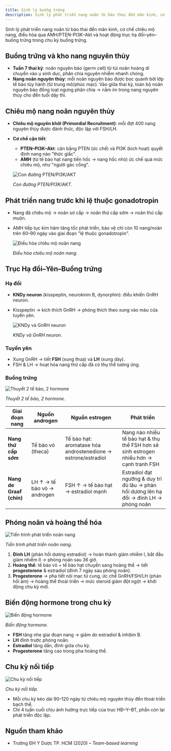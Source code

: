 ```yaml
---
title: Sinh lý buồng trứng
description: Sinh lý phát triển nang noãn từ bào thai đến mãn kinh, cơ chế chiêu mộ nang, điều hòa qua AMH/PTEN–PI3K–Akt và hoạt động trục hạ đồi–yên–buồng trứng trong chu kỳ buồng trứng.
---
```


Sinh lý phát triển nang noãn từ bào thai đến mãn kinh, cơ chế chiêu mộ nang, điều hòa qua AMH/PTEN–PI3K–Akt và hoạt động trục hạ đồi–yên–buồng trứng trong chu kỳ buồng trứng.

## Buồng trứng và kho nang nguyên thủy

- **Tuần 7 thai kỳ**: noãn nguyên bào (germ cell) từ túi noãn hoàng di chuyển vào ụ sinh dục, phân chia nguyên nhiễm nhanh chóng.
- **Nang noãn nguyên thủy**: mỗi noãn nguyên bào được bọc quanh bởi lớp tế bào tùy hành (từ trung mô/phúc mạc). Vào giữa thai kỳ, toàn bộ noãn nguyên bào đồng loạt ngưng phân chia → nằm im trong nang nguyên thủy cho đến tuổi dậy thì.

## Chiêu mộ nang noãn nguyên thủy

- **Chiêu mộ nguyên khởi (Primordial Recruitment)**: mỗi đợt 400 nang nguyên thủy được đánh thức, độc lập với FSH/LH.
- **Cơ chế cận tiết**:

  - **PTEN–PI3K–Akt**: cân bằng PTEN (ức chế) và PI3K (kích hoạt) quyết định nang nào "thức giấc".
  - **AMH** (từ tế bào hạt nang tiền hốc → nang hốc nhỏ) ức chế quá mức chiêu mộ, như "người gác cổng".

  ![Con đường PTEN/PI3K/AKT](../../../../assets/phu-khoa/chu-ky-buong-truc-va-he-truc-ha-doi-yen-buong-trung/con-duong-pten-pi3k-akt.png)

  _Con đường PTEN/PI3K/AKT._

## Phát triển nang trước khi lệ thuộc gonadotropin

- Nang đã chiêu mộ → noãn sơ cấp → noãn thứ cấp sớm → noãn thứ cấp muộn.
- AMH tiếp tục kìm hãm tăng tốc phát triển, bảo vệ chỉ còn 10 nang/noãn trên 60–90 ngày vào giai đoạn "lệ thuộc gonadotropin".

  ![Điều hòa chiêu mộ noãn nang](../../../../assets/phu-khoa/chu-ky-buong-truc-va-he-truc-ha-doi-yen-buong-trung/dieu-hoa-chieu-mo-noan-nang.png)

  _Điều hòa chiêu mộ noãn nang._

## Trục Hạ đồi–Yên–Buồng trứng

### Hạ đồi

- **KNDy neuron** (kisspeptin, neurokinin B, dynorphin): điều khiển GnRH neuron.
- Kisspeptin → kích thích GnRH → phóng thích theo xung vào máu cửa tuyến yên.

  ![KNDy và GnRH neuron](../../../../assets/phu-khoa/chu-ky-buong-truc-va-he-truc-ha-doi-yen-buong-trung/lien-quan-giua-kndy-neutron-va-gnrh-neutro.png)

  _KNDy và GnRH neuron._

### Tuyến yên

- Xung GnRH → tiết **FSH** (xung thưa) và **LH** (xung dày).
- FSH & LH → hoạt hóa nang thứ cấp đã có thụ thể tương ứng.

### Buồng trứng

![Thuyết 2 tế bào, 2 hormone](../../../../assets/phu-khoa/chu-ky-buong-truc-va-he-truc-ha-doi-yen-buong-trung/thuyet-2-te-bai-2-hormone.png)

_Thuyết 2 tế bào, 2 hormone._

| Giai đoạn nang           | Nguồn androgen              | Nguồn estrogen                                                | Phát triển                                                                               |
| ------------------------ | --------------------------- | ------------------------------------------------------------- | ---------------------------------------------------------------------------------------- |
| **Nang thứ cấp sớm**     | Tế bào vỏ (theca)           | Tế bào hạt: aromatase hóa androstenedione → estrone/estradiol | Nang nào nhiều tế bào hạt & thụ thể FSH hơn sẽ sinh estrogen nhiều hơn → cạnh tranh FSH  |
| **Nang de Graaf (chín)** | LH ↑ → tế bào vỏ → androgen | FSH ↑ → tế bào hạt → estradiol mạnh                           | Estradiol đạt ngưỡng & duy trì đủ lâu → phản hồi dương lên hạ đồi → đỉnh LH → phóng noãn |

## Phóng noãn và hoàng thể hóa

![Tiến trình phát triển noãn nang](../../../../assets/phu-khoa/chu-ky-buong-truc-va-he-truc-ha-doi-yen-buong-trung/tien-trinh-phat-trien-cua-noan-nang.png)

_Tiến trình phát triển noãn nang._

1. **Đỉnh LH** (phản hồi dương estradiol) → hoàn thành giảm nhiễm I, bắt đầu giảm nhiễm II → phóng noãn sau 36 giờ.
2. **Hoàng thể**: tế bào vỏ + tế bào hạt chuyển sang hoàng thể → tiết **progesterone** & estradiol (đỉnh 7 ngày sau phóng noãn).
3. **Progesterone** → pha tiết nội mạc tử cung, ức chế GnRH/FSH/LH (phản hồi âm) → hoàng thể thoái triển → mức steroid giảm đột ngột → khởi động chu kỳ mới.

## Biến động hormone trong chu kỳ

![Biến động hormone](../../../../assets/phu-khoa/chu-ky-buong-truc-va-he-truc-ha-doi-yen-buong-trung/bien-dong-cua-cac-hormon-tuyen-yen-va-steroids-sinh-duc-trong-chu-ky-buong-trung.png)

_Biến động hormone._

- **FSH** tăng nhẹ giai đoạn nang → giảm do estradiol & inhibin B.
- **LH** đỉnh trước phóng noãn.
- **Estradiol** tăng dần, đỉnh giữa chu kỳ.
- **Progesterone** tăng cao trong pha hoàng thể.

## Chu kỳ nối tiếp

![Chu kỳ nối tiếp](../../../../assets/phu-khoa/chu-ky-buong-truc-va-he-truc-ha-doi-yen-buong-trung/cac-chu-ky-buong-trung-noi-tiep-nhau.png)

_Chu kỳ nối tiếp._

- Mỗi chu kỳ kéo dài 90–120 ngày từ chiêu mộ nguyên thủy đến thoái triển bạch thể.
- Chỉ 4 tuần cuối chịu ảnh hưởng trực tiếp của trục HĐ–Y–BT, phần còn lại phát triển độc lập.

## Nguồn tham khảo

- Trường ĐH Y Dược TP. HCM (2020) – _Team-based learning_
